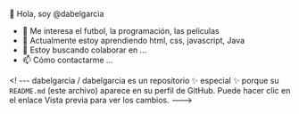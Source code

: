 👋 Hola, soy @dabelgarcia
- 👀 Me interesa el futbol, la programación, las peliculas
- 🌱 Actualmente estoy aprendiendo html, css, javascript, Java
- 💞️ Estoy buscando colaborar en ...
- 📫 Cómo contactarme ...

<! ---
dabelgarcia / dabelgarcia es un repositorio ✨ especial ✨ porque su `README.md` (este archivo) aparece en su perfil de GitHub.
Puede hacer clic en el enlace Vista previa para ver los cambios.
--->
